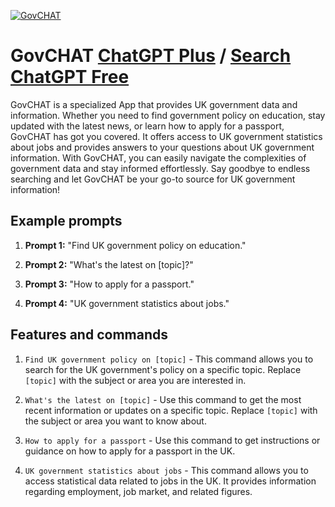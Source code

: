 
[![GovCHAT](https://files.oaiusercontent.com/file-fWDLKGqLIcpFsKbQNJz0RSU1?se=2123-10-18T19%3A52%3A48Z&sp=r&sv=2021-08-06&sr=b&rscc=max-age%3D31536000%2C%20immutable&rscd=attachment%3B%20filename%3D6d670bae-2193-49ef-ac6c-608eafd6a6ff.png&sig=7lMcfE1j%2B3nfOCuK%2BxPFgrivytPg8/txX1QnT7ALxVU%3D)](https://chat.openai.com/g/g-EAbhkOjYz-govchat)

# GovCHAT [ChatGPT Plus](https://chat.openai.com/g/g-EAbhkOjYz-govchat) / [Search ChatGPT Free](https://gptcall.net/index.html#/?search=GovCHAT)

GovCHAT is a specialized App that provides UK government data and information. Whether you need to find government policy on education, stay updated with the latest news, or learn how to apply for a passport, GovCHAT has got you covered. It offers access to UK government statistics about jobs and provides answers to your questions about UK government information. With GovCHAT, you can easily navigate the complexities of government data and stay informed effortlessly. Say goodbye to endless searching and let GovCHAT be your go-to source for UK government information!

## Example prompts

1. **Prompt 1:** "Find UK government policy on education."

2. **Prompt 2:** "What's the latest on [topic]?"

3. **Prompt 3:** "How to apply for a passport."

4. **Prompt 4:** "UK government statistics about jobs."

## Features and commands

1. `Find UK government policy on [topic]` - This command allows you to search for the UK government's policy on a specific topic. Replace `[topic]` with the subject or area you are interested in.

2. `What's the latest on [topic]` - Use this command to get the most recent information or updates on a specific topic. Replace `[topic]` with the subject or area you want to know about.

3. `How to apply for a passport` - Use this command to get instructions or guidance on how to apply for a passport in the UK.

4. `UK government statistics about jobs` - This command allows you to access statistical data related to jobs in the UK. It provides information regarding employment, job market, and related figures.


